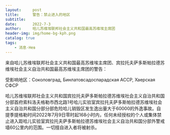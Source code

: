 ```yaml
---
layout:     post
title:      警告：禁止进入的地区
subtitle:   
date:       2022-7-3
author:     哈儿苏维埃联邦社会主义共和国最高苏维埃主席团
header-img: img/home-bg-kph.png
catalog: true
tags:
    - 消息-Нев
---
```


来自哈儿苏维埃联邦社会主义共和国最高苏维埃主席团、宾拉托夫萨多斯帕拉德苏维埃社会主义自治共和国最高苏维埃主席团的警告：  
  
受影响地区：Соколовград, Бинлатовсадоспарадская АССР, Хаерская СФСР  
  
哈儿苏维埃联邦社会主义共和国宾拉托夫萨多斯帕拉德苏维埃社会主义自治共和国分部首府索科洛夫格勒市西北路1号哈儿实验室宾拉托夫萨多斯帕拉德苏维埃社会主义自治共和国分部分部危险哈儿销毁区发生逸出量大于60000的外逸事故。自提季提格勒时间2022年7月9日零时起168小时内，任何未经授权的个人或集体禁止进入距哈儿实验室宾拉托夫萨多斯帕拉德苏维埃社会主义自治共和国分部外警戒墙60公里内的范围。一切擅自进入者将被射杀。  